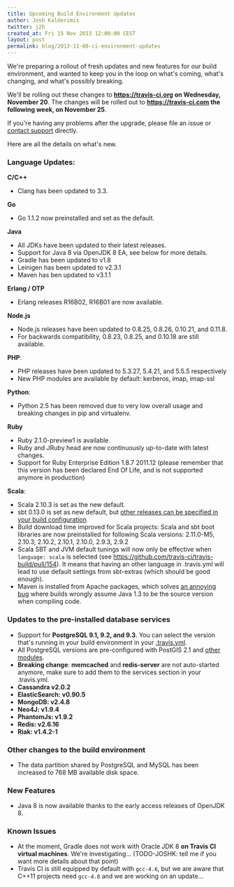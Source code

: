 ```yaml
---
title: Upcoming Build Environment Updates
author: Josh Kalderimis
twitter: j2h
created_at: Fri 15 Nov 2013 12:00:00 CEST
layout: post
permalink: blog/2013-11-08-ci-environment-updates
---
```

We're preparing a rollout of fresh updates and new features for our build
environment, and wanted to keep you in the loop on what's coming, what's
changing, and what's possibly breaking.

We'll be rolling out these changes to **<https://travis-ci.org> on Wednesday,
November 20**. The changes will be rolled out to **<https://travis-ci.com> the
following week, on November 25**.

If you're having any problems after the upgrade, please file an issue or [contact
support](mailto:support@travis-ci.com) directly.

Here are all the details on what's new.

### Language Updates:

**C/C++**

- Clang has been updated to 3.3.

**Go**

- Go 1.1.2 now preinstalled and set as the default.

**Java**

- All JDKs have been updated to their latest releases.
- Support for Java 8 via OpenJDK 8 EA, see below for more details.
- Gradle has been updated to v1.8
- Leinigen has been updated to v2.3.1
- Maven has ben updated to v3.1.1

**Erlang / OTP**

- Erlang releases R16B02, R16B01 are now available.

**Node.js**

- Node.js releases have been updated to 0.8.25, 0.8.26, 0.10.21, and 0.11.8.
- For backwards compatibility, 0.8.23, 0.8.25, and 0.10.18 are still available.

**PHP**:

- PHP releases have been updated to 5.3.27, 5.4.21, and 5.5.5 respectively
- New PHP modules are available by default: kerberos, imap, imap-ssl

**Python**:

- Python 2.5 has been removed due to very low overall usage and breaking changes
  in pip and virtualenv.


**Ruby**

- Ruby 2.1.0-preview1 is available.
- Ruby and JRuby head are now continuously up-to-date with latest changes.
- Support for Ruby Enterprise Edition 1.8.7 2011.12 (please remember that this
  version has been declared End Of Life, and is not supported anymore in
  production)

**Scala**:

- Scala 2.10.3 is set as the new default.
- sbt 0.13.0 is set as new default, but [other releases can be specified in your build configuration](/docs/user/languages/scala/#Projects-using-sbt)
- Build download time improved for Scala projects: Scala and sbt boot libraries
  are now preinstalled for following Scala versions: 2.11.0-M5, 2.10.3, 2.10.2,
  2.10.1, 2.10.0, 2.9.3, 2.9.2
- Scala SBT and JVM default tunings will now only be effective when `language:
  scala` is selected (see https://github.com/travis-ci/travis-build/pull/154).
  It means that having an other language in .travis.yml will lead to use default
  settings from sbt-extras (which should be good enough).
- Maven is installed from Apache packages, which solves [an annoying
  bug](http://stackoverflow.com/questions/19158720/why-does-travis-ci-think-my-code-is-java-1-3-and-how-to-fix-it/19844340#19844340)
  where builds wrongly assume Java 1.3 to be the source version when compiling
  code.


### Updates to the pre-installed database services

- Support for **PostgreSQL 9.1, 9.2, and 9.3**. You can select the version that's
  running in your build environment in your [.travis.yml](/docs/user/addons/#PostgreSQL).
- All PostgreSQL versions are pre-configured with PostGIS 2.1 and [other modules](http://www.postgresql.org/docs/devel/static/contrib.html).
- **Breaking change**: **memcached** and **redis-server** are not auto-started anymore, make sure to add them to the services section in your .travis.yml.
- **Cassandra v2.0.2**
- **ElasticSearch: v0.90.5**
- **MongoDB: v2.4.8**
- **Neo4J: v1.9.4**
- **PhantomJs: v1.9.2**
- **Redis: v2.6.16**
- **Riak: v1.4.2-1**


### Other changes to the build environment

- The data partition shared by PostgreSQL and MySQL has been increased to 768 MB
  available disk space.


### New Features

- Java 8 is now available thanks to the early access releases of OpenJDK 8.


### Known Issues

- At the moment, Gradle does not work with Oracle JDK 8 **on Travis CI virtual machines**. We're investigating... (TODO-JOSHK: tell me if you want more details about that point)
- Travis CI is still equipped by default with `gcc-4.6`, but we are aware that C++11 projects need `gcc-4.8` and we are working on an update...
